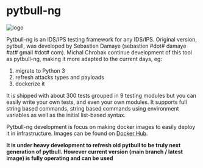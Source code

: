 # pytbull-ng

![logo](https://raw.githubusercontent.com/netrunn3r/pytbull-ng/main/img/pytbull.png)

Pytbull-ng is an IDS/IPS testing framework for any IDS/IPS.
Original version, pytbull, was developed by Sebastien Damaye (sebastien #dot# damaye #at# gmail #dot# com). Michal Chrobak continue development of this tool as pytbull-ng, making it more adapted to the current days, eg:
1. migrate to Python 3
2. refresh attacks types and payloads
3. dockerize it

It is shipped with about 300 tests grouped in 9 testing modules but you can easily write your own tests, and even your own modules. It supports full string based commands, string based commands using environment variables as well as the initial list-based syntax.

Pytbull-ng development is focus on making docker images to easily deploy it in infrastructure. Images can be found on [Docker Hub](https://hub.docker.com/repository/docker/efigo/pytbull-ng).

**It is under heavy development to refresh old pytbull to be truly next generation of pytbull. However current version (main branch / latest image) is fully operating and can be used**